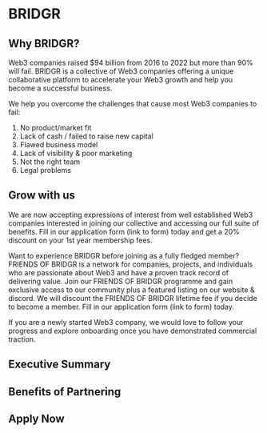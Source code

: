 # BRIDGR

## Why BRIDGR?

Web3 companies raised $94 billion from 2016 to 2022 but more than 90% will fail. BRIDGR is a collective of Web3 companies offering a unique collaborative platform to accelerate your Web3 growth and help you become a successful business.

We help you overcome the challenges that cause most Web3 companies to fail:

1. No product/market fit
2. Lack of cash / failed to raise new capital
3. Flawed business model
4. Lack of visibility & poor marketing
5. Not the right team
6. Legal problems

## Grow with us

We are now accepting expressions of interest from well established Web3 companies interested in joining our collective and accessing our full suite of benefits. Fill in our application form (link to form) today and get a 20% discount on your 1st year membership fees.

Want to experience BRIDGR before joining as a fully fledged member? FRIENDS OF BRIDGR is a network for companies, projects, and individuals who are passionate about Web3 and have a proven track record of delivering value. Join our FRIENDS OF BRIDGR programme and gain exclusive access to our community plus a featured listing on our website & discord. We will discount the FRIENDS OF BRIDGR lifetime fee if you decide to become a member. Fill in our application form (link to form) today.

If you are a newly started Web3 company, we would love to follow your progress and explore onboarding once you have demonstrated commercial traction.&#x20;

## Executive Summary





## Benefits of Partnering





## Apply Now
